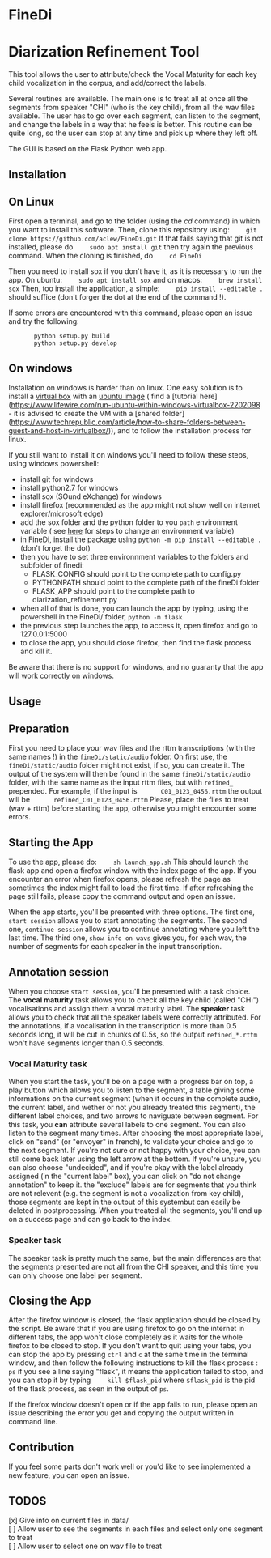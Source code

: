 # FineDi
Diarization Refinement Tool
==========================

This tool allows the user to attribute/check the Vocal Maturity for each key child vocalization in the corpus, and add/correct the labels.

Several routines are available. The main one is to treat all at once all the segments from speaker "CHI" (who is the key child), from all the wav files available. 
The user has to go over each segment, can listen to the segment, and change the labels in a way that he feels is better.
This routine can be quite long, so the user can stop at any time and pick up where they left off.

The GUI is based on the Flask Python web app.

Installation
------------
## On Linux
First open a terminal, and go to the folder (using the *cd* command) in which you want to install this software. 
Then, clone this repository using:
```    git clone https://github.com/aclew/FineDi.git```
If that fails saying that git is not installed, please do 
```    sudo apt install git```
then try again the previous command.
When the cloning is finished, do 
```    cd FineDi```


Then you need to install sox if you don't have it, as it is necessary to run the app. On ubuntu:
```    sudo apt install sox```
and on macos:
```    brew install sox```
Then, too install the application, a simple:
```    pip install --editable .```
should suffice (don't forger the dot at the end of the command !).

If some errors are encountered with this command, please open an issue and try the following:
```    pip install flask
       python setup.py build
       python setup.py develop
```
## On windows
Installation on windows is harder than on linux. One easy solution is to install a [virtual box](https://www.virtualbox.org) with an [ubuntu image](http://releases.ubuntu.com/16.04/) ( find a [tutorial here](https://www.lifewire.com/run-ubuntu-within-windows-virtualbox-2202098 - it is advised to create the VM with a [shared folder] (https://www.techrepublic.com/article/how-to-share-folders-between-guest-and-host-in-virtualbox/)), and to follow the installation process for linux.

If you still want to install it on windows you'll need to follow these steps, using windows powershell:
- install git for windows
- install python2.7 for windows
- install sox (SOund eXchange) for windows
- install firefox (recommended as the app might not show well on internet explorer/microsoft edge)
- add the sox folder and the python folder to you `path` environment variable ( see [here](https://www.computerhope.com/issues/ch000549.htm) for steps to change an environment variable)
- in FineDi, install the package using `python -m pip install --editable .` (don't forget the dot)
- then you have to set three environnment variables to the folders and subfolder of finedi:
  - FLASK_CONFIG should point to the complete path to config.py
  - PYTHONPATH should point to the complete path of the fineDi folder
  - FLASK_APP should point to the complete path to diarization_refinement.py
- when all of that is done, you can launch the app by typing, using the powershell in the FineDi/ folder, `python -m flask`
- the previous step launches the app, to access it, open firefox and go to 127.0.0.1:5000
- to close the app, you should close firefox, then find the flask process and kill it.

Be aware that there is no support for windows, and no guaranty that the app will work correctly on windows.

Usage
-----
## Preparation
First you need to place your wav files and the rttm transcriptions (with the same names !) in the `fineDi/static/audio` folder. On first use, the `fineDi/static/audio` folder might not exist, if so, you can create it.
The output of the system will then be found in the same `fineDi/static/audio` folder, with the same name as the input rttm files, but with `refined_` prepended. For example, if the input is
`      C01_0123_0456.rttm`
the output will be
`      refined_C01_0123_0456.rttm`
Please, place the files to treat (wav + rttm) before starting the app, otherwise you might encounter some errors.

## Starting the App
To use the app, please do:
```    sh launch_app.sh```
This should launch the flask app and open a firefox window with the index page of the app.
If you encounter an error when firefox opens, please refresh the page as sometimes the index might fail to load the first time. If after refreshing the page still fails, please copy the command output and open an issue.

When the app starts, you'll be presented with three options.
The first one, `start session` allows you to start annotating the segments.
The second one, `continue session` allows you to continue annotating where you left the last time.
The third one, `show info on wavs` gives you, for each wav, the number of segments for each speaker in the input transcription.

## Annotation session
When you choose `start session`, you'll be presented with a task choice. The **vocal maturity** task allows you to check all the key child (called "CHI") vocalisations and assign them a vocal maturity label. The **speaker** task allows you to check that all the speaker labels were correctly attributed. For the annotations, if a vocalisation in the transcription is more than 0.5 seconds long, it will be cut in chunks of 0.5s, so the output `refined_*.rttm` won't have segments longer than 0.5 seconds.

### Vocal Maturity task
When you start the task, you'll be on a page with a progress bar on top, a play button which allows you to listen to the segment, a table giving some informations on the current segment (when it occurs in the complete audio, the current label, and wether or not you already treated this segment), the different label choices, and two arrows to naviguate between segment. 
For this task, you **can** attribute several labels to one segment. You can also listen to the segment many times. After choosing the most appropriate label, click on "send" (or "envoyer" in french), to validate your choice and go to the next segment. If you're not sure or not happy with your choice, you can still come back later using the left arrow at the bottom. If you're unsure, you can also choose "undecided", and if you're okay with the label already assigned (in the "current label" box), you can click on "do not change annotation" to keep it. the "exclude" labels are for segments that you think are not relevent (e.g. the segment is not a vocalization from key child), those segments are kept in the output of this systembut can easily be deleted in postprocessing.
When you treated all the segments, you'll end up on a success page and can go back to the index.

### Speaker task
The speaker task is pretty much the same, but the main differences are that the segments presented are not all from the CHI speaker, and this time you can only choose one label per segment.

## Closing the App
After the firefox window is closed, the flask application should be closed by the script. Be aware that if you are using firefox to go on the internet in different tabs, the app won't close completely as it waits for the whole firefox to be closed to stop. If you don't want to quit using your tabs, you can stop the app by pressing `ctrl` and `c` at the same time in the terminal window, and then follow the following instructions to kill the flask process :
```    ps```
if you see a line saying "flask", it means the application failed to stop, and you can stop it by typing 
```    kill $flask_pid```
where `$flask_pid` is the pid of the flask process, as seen in the output of `ps`.

If the firefox window doesn't open or if the app fails to run, please open an issue describing
the error you get and copying the output written in command line.

Contribution
------------
If you feel some parts don't work well or you'd like to see implemented a new feature,
you can open an issue.


## TODOS
[x] Give info on current files in data/  
[ ] Allow user to see the segments in each files and select only one segment to treat  
[ ] Allow user to select one on wav file to treat  
